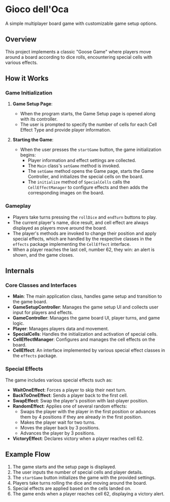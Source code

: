 # Gioco dell'Oca

A simple multiplayer board game with customizable game setup options.

## Overview

This project implements a classic "Goose Game" where players move around a board according to dice rolls, encountering special cells with various effects.

## How it Works

### Game Initialization

1. **Game Setup Page**:
    - When the program starts, the Game Setup page is opened along with its controller.
    - The user is prompted to specify the number of cells for each Cell Effect Type and provide player information.

2. **Starting the Game**:
    - When the user presses the `startGame` button, the game initialization begins:
        - Player information and effect settings are collected.
        - The `Main` class's `setGame` method is invoked.
        - The `setGame` method opens the Game page, starts the Game Controller, and initializes the special cells on the board.
        - The `initialize` method of `SpecialCells` calls the `CellEffectManager` to configure effects and then adds the corresponding images on the board.

### Gameplay

- Players take turns pressing the `rollDice` and `endTurn` buttons to play.
- The current player's name, dice result, and cell effect are always displayed as players move around the board.
- The player's methods are invoked to change their position and apply special effects, which are handled by the respective classes in the `effects` package implementing the `CellEffect` interface.
- When a player reaches the last cell, number 62, they win: an alert is shown, and the game closes.

## Internals

### Core Classes and Interfaces

- **Main**: The main application class, handles game setup and transition to the game board.
- **GameSetupController**: Manages the game setup UI and collects user input for players and effects.
- **GameController**: Manages the game board UI, player turns, and game logic.
- **Player**: Manages players data and movement.
- **SpecialCells**: Handles the initialization and activation of special cells.
- **CellEffectManager**: Configures and manages the cell effects on the board.
- **CellEffect**: An interface implemented by various special effect classes in the `effects` package.

### Special Effects

The game includes various special effects such as:
- **WaitOneEffect**: Forces a player to skip their next turn.
- **BackToOneEffect**: Sends a player back to the first cell.
- **SwapEffect**: Swap the player's position with last-player position.
- **RandomEffect**: Applies one of several random effects:
   - Swaps the player with the player in the first position or advances them by 4 positions if they are already in the first position.
   - Makes the player wait for two turns.
   - Moves the player back by 3 positions.
   - Advances the player by 3 positions.
- **VictoryEffect**: Declares victory when a player reaches cell 62.

## Example Flow

1. The game starts and the setup page is displayed.
2. The user inputs the number of special cells and player details.
3. The `startGame` button initializes the game with the provided settings.
4. Players take turns rolling the dice and moving around the board.
5. Special effects are applied based on the cells landed on.
6. The game ends when a player reaches cell 62, displaying a victory alert.